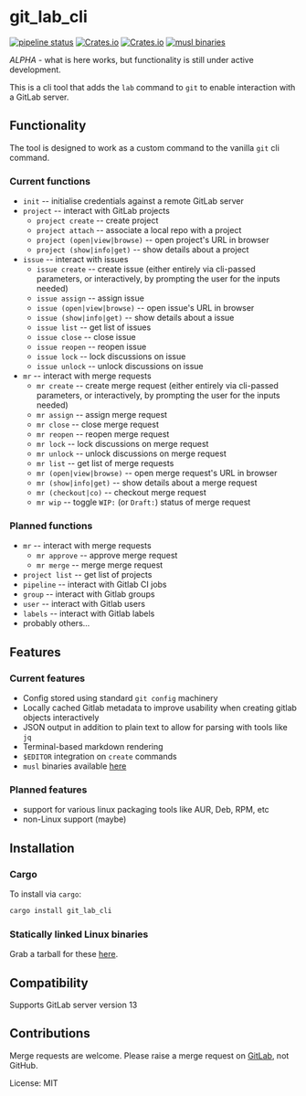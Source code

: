 # git_lab_cli

[![pipeline status](https://gitlab.com/bradwood/git-lab-rust/badges/master/pipeline.svg)](https://gitlab.com/bradwood/git-lab-rust/-/commits/master)
[![Crates.io](https://img.shields.io/crates/v/git_lab_cli)](https://crates.io/crates/git_lab_cli)
[![Crates.io](https://img.shields.io/crates/d/git_lab_cli)](https://crates.io/crates/git_lab_cli)
[![musl binaries](https://img.shields.io/badge/musl%20binary-download-brightgreen)](https://gitlab.com/bradwood/git-lab-rust/-/releases)

_ALPHA_ - what is here works, but functionality is still under active development.

This is a cli tool that adds the `lab` command to `git` to enable interaction with a GitLab server.

## Functionality

The tool is designed to work as a custom command to the vanilla `git` cli command.

### Current functions

 * `init` -- initialise credentials against a remote GitLab server
 * `project` -- interact with GitLab projects
    * `project create` -- create project
    * `project attach` -- associate a local repo with a project
    * `project (open|view|browse)` -- open project's URL in browser
    * `project (show|info|get)` -- show details about a project
 * `issue` -- interact with issues
    * `issue create` -- create issue (either entirely via cli-passed parameters, or
       interactively, by prompting the user for the inputs needed)
    * `issue assign` -- assign issue
    * `issue (open|view|browse)` -- open issue's URL in browser
    * `issue (show|info|get)` -- show details about a issue
    * `issue list` -- get list of issues
    * `issue close` -- close issue
    * `issue reopen` -- reopen issue
    * `issue lock` -- lock discussions on issue
    * `issue unlock` -- unlock discussions on issue
 * `mr` -- interact with merge requests
    * `mr create` -- create merge request (either entirely via cli-passed parameters, or
       interactively, by prompting the user for the inputs needed)
    * `mr assign` -- assign merge request
    * `mr close` -- close merge request
    * `mr reopen` -- reopen merge request
    * `mr lock` -- lock discussions on merge request
    * `mr unlock` -- unlock discussions on merge request
    * `mr list` -- get list of merge requests
    * `mr (open|view|browse)` -- open merge request's URL in browser
    * `mr (show|info|get)` -- show details about a merge request
    * `mr (checkout|co)` -- checkout merge request
    * `mr wip` -- toggle `WIP:` (or `Draft:`) status of merge request

### Planned functions

 * `mr` -- interact with merge requests
    * `mr approve` -- approve merge request
    * `mr merge` -- merge merge request
 * `project list` -- get list of projects
 * `pipeline` -- interact with Gitlab CI jobs
 * `group` -- interact with Gitlab groups
 * `user` -- interact with Gitlab users
 * `labels` -- interact with Gitlab labels
 * probably others...

## Features

### Current features

 * Config stored using standard `git config` machinery
 * Locally cached Gitlab metadata to improve usability when creating gitlab objects
   interactively
 * JSON output in addition to plain text to allow for parsing with tools like `jq`
 * Terminal-based markdown rendering
 * `$EDITOR` integration on `create` commands
 * `musl` binaries available [here](https://gitlab.com/bradwood/git-lab-rust/-/releases)

### Planned features

 * support for various linux packaging tools like AUR, Deb, RPM, etc
 * non-Linux support (maybe)

## Installation

### Cargo

To install via `cargo`:

```rust
cargo install git_lab_cli
```
### Statically linked Linux binaries

Grab a tarball for these [here](https://gitlab.com/bradwood/git-lab-rust/-/releases).

## Compatibility

Supports GitLab server version 13

## Contributions

Merge requests are welcome. Please raise a merge request on [GitLab](https://gitlab.com/bradwood/git-lab-rust), not GitHub.

License: MIT
